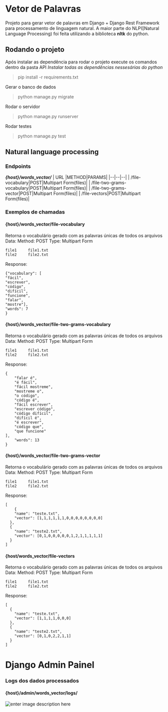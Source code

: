 # Vetor de Palavras
Projeto para gerar vetor de palavras em Django + Django Rest Framework para processamento de linguagem natural.  A maior parte do NLP([Natural Language Processing) foi feita utilizando a biblioteca **nltk** do python.

## Rodando o projeto
Após instalar as dependência para rodar o projeto execute os comandos dentro da pasta API
*Instalar todas as dependências nessesárias do python*
> pip install -r requirements.txt

Gerar o banco de dados
> python manage.py migrate

Rodar o servidor
> python manage.py runserver

Rodar testes
> python manage.py test

## Natural language processing

### Endpoints
***{host}/words_vector/***
| URL |METHOD|PARAMS|
|--|--|--|
| /file-vocabulary|POST|Multipart Form(files)|
| /file-two-grams-vocabulary|POST|Multipart Form(files)|
| /file-two-grams-vector|POST|Multipart Form(files)|
| /file-vectors|POST|Multipart Form(files)|


### Exemplos de chamadas
#### {host}/words_vector/file-vocabulary
Retorna o vocabulário gerado com as palavras únicas de todos os arquivos
Data:
Method: POST
Type: Multipart Form

    file1     file1.txt
    file2     file2.txt

Response:

    {"vocabulary": [
    "fácil",
    "escrever",
    "código",
    "difícil",
    "funcione",
    "falar",
    "mostre"],
    "words": 7
    }



#### {host}/words_vector/file-two-grams-vocabulary
Retorna o vocabulário gerado com as palavras únicas de todos os arquivos
Data:
Method: POST
Type: Multipart Form

    file1     file1.txt
    file2     file2.txt

Response:

    {
        "falar é",
        "é fácil",
        "fácil mostreme",
        "mostreme o",
        "o código",
        "código é",
        "fácil escrever",
        "escrever código",
        "código difícil",
        "difícil é",
        "é escrever",
        "código que",
        "que funcione"
    ],
	    "words": 13
    }


#### {host}/words_vector/file-two-grams-vector
Retorna o vocabulário gerado com as palavras únicas de todos os arquivos
Data:
Method: POST
Type: Multipart Form

    file1     file1.txt
    file2     file2.txt

Response:

    [
	    {
	    "name": "teste.txt",
	    "vector": [1,1,1,1,1,1,0,0,0,0,0,0,0,0]
	  },
	  {
	    "name": "teste2.txt",
	    "vector": [0,1,0,0,0,0,0,1,2,1,1,1,1,1]
	  }
	]

#### {host/words_vector/file-vectors
Retorna o vocabulário gerado com as palavras únicas de todos os arquivos
Data:
Method: POST
Type: Multipart Form

    file1     file1.txt
    file2     file2.txt

Response:

    [
	  {
	    "name": "teste.txt",
	    "vector": [1,1,1,1,0,0,0]
	  },
	  {
	    "name": "teste2.txt",
	    "vector": [0,1,0,2,2,1,1]
	  }
	]


# Django Admin Painel
### Logs dos dados processados
#### {host}/admin/words_vector/logs/
![enter image description here](https://i.ibb.co/8gHmf0x/image.png)
